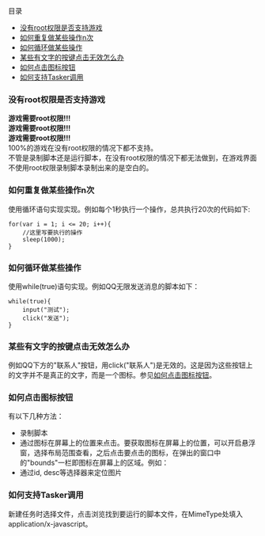 目录
* [没有root权限是否支持游戏](#没有root权限是否支持游戏)
* [如何重复做某些操作n次](#如何重复做某些操作n次)
* [如何循环做某些操作](#如何循环做某些操作)
* [某些有文字的按键点击无效怎么办](#某些有文字的按键点击无效怎么办)
* [如何点击图标按钮](#如何点击图标按钮)
* [如何支持Tasker调用](#如何支持Tasker调用)

### 没有root权限是否支持游戏

**游戏需要root权限!!!**  
**游戏需要root权限!!!**  
**游戏需要root权限!!!**  
100%的游戏在没有root权限的情况下都不支持。  
不管是录制脚本还是运行脚本，在没有root权限的情况下都无法做到，在游戏界面不使用root权限录制脚本录制出来的是空白的。

### 如何重复做某些操作n次

使用循环语句实现实现。例如每个1秒执行一个操作，总共执行20次的代码如下:
```
for(var i = 1; i <= 20; i++){
    //这里写要执行的操作
    sleep(1000);
}
```

### 如何循环做某些操作

使用while(true)语句实现。例如QQ无限发送消息的脚本如下：
```
while(true){
    input("测试");
    click("发送");
}
```

### 某些有文字的按键点击无效怎么办

例如QQ下方的"联系人"按钮，用click("联系人")是无效的。这是因为这些按钮上的文字并不是真正的文字，而是一个图标。参见[如何点击图标按钮](#如何点击图标按钮)。

### 如何点击图标按钮

有以下几种方法：
* 录制脚本
* 通过图标在屏幕上的位置来点击。要获取图标在屏幕上的位置，可以开启悬浮窗，选择布局范围查看，之后点击要点击的图标，在弹出的窗口中的"bounds"一栏即图标在屏幕上的区域。例如：
* 通过id, desc等选择器来定位图片

### 如何支持Tasker调用

新建任务时选择文件，点击浏览找到要运行的脚本文件，在MimeType处填入application/x-javascript。